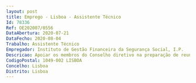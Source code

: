 ```yaml
--- 
layout: post
title: Emprego - Lisboa - Assistente Técnico
Id: 78336
Ref: OE202007/0556
DataAbertura: 2020-07-21
DataFecho: 2020-08-04
Trabalho: Assistente Técnico
Empregador: Instituto de Gestão Financeira da Segurança Social, I.P.
Descricao: Apoiar os membros do Conselho diretivo na preparação de reuniões e na elaboração das respetivas atas  Efetuar a gestão da correspondência dirigida aos membros do Conselho Diretivo, assegurando o seu encaminhamento para os destinatários, bem como executar os procedimentos de expedição de correspondência  Organização de processos e respetivo arquivo (físico e digital) Receber e encaminhar chamadas telefónicas e estabelecer contactos via telefone  Organizar e manter atualizada a agenda dos membros do Conselho Diretivo Elaboração de ofícios, relatórios, memorandos, e outros documentos, em suporte informático Desempenhar pontualmente atividades de apoio a outros serviços, cuja abrangência transversal implique envolvimento por parte do Conselho Diretivo
CodigoPostal: 1049-002 LISBOA
Concelho: Lisboa
Distrito: Lisboa
--- 
```

